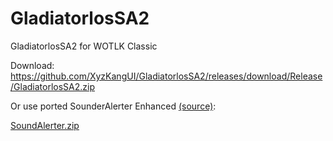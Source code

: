 # GladiatorlosSA2
GladiatorlosSA2 for WOTLK Classic

Download: https://github.com/XyzKangUI/GladiatorlosSA2/releases/download/Release/GladiatorlosSA2.zip

Or use ported SounderAlerter Enhanced [(source)](https://github.com/Cortes-Jeremy/SoundAlerter):

[SoundAlerter.zip](https://github.com/XyzKangUI/GladiatorlosSA2/files/9933215/SoundAlerter.zip)
